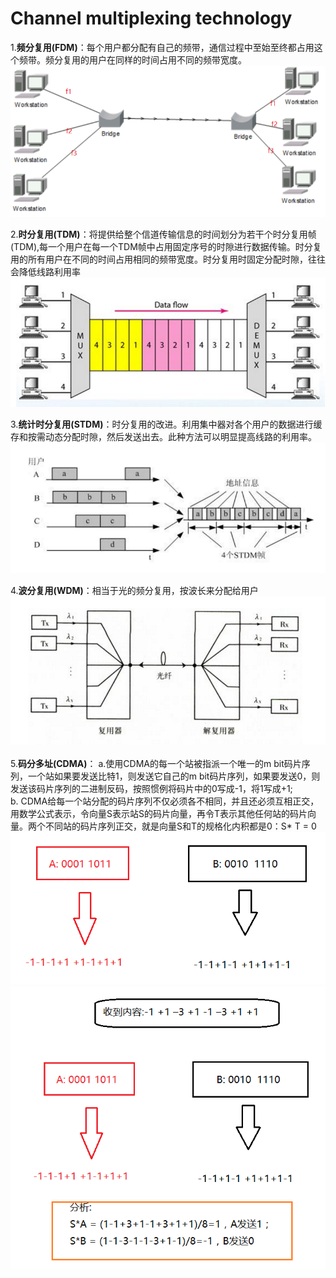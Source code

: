 # Channel multiplexing technology



1.**频分复用(FDM)**：每个用户都分配有自己的频带，通信过程中至始至终都占用这个频带。频分复用的用户在同样的时间占用不同的频带宽度。
![](../images/25.png)

2.**时分复用(TDM)**：将提供给整个信道传输信息的时间划分为若干个时分复用帧(TDM),每一个用户在每一个TDM帧中占用固定序号的时隙进行数据传输。时分复用的所有用户在不同的时间占用相同的频带宽度。时分复用时固定分配时隙，往往会降低线路利用率
![](../images/26.png)


3.**统计时分复用(STDM)**：时分复用的改进。利用集中器对各个用户的数据进行缓存和按需动态分配时隙，然后发送出去。此种方法可以明显提高线路的利用率。
![](../images/27.png)

4.**波分复用(WDM)**：相当于光的频分复用，按波长来分配给用户
![](../images/28.png)
 	
5.**码分多址(CDMA)**：
a.使用CDMA的每一个站被指派一个唯一的m bit码片序列，一个站如果要发送比特1，则发送它自己的m bit码片序列，如果要发送0，则发送该码片序列的二进制反码，按照惯例将码片中的0写成-1，将1写成+1;
b. CDMA给每一个站分配的码片序列不仅必须各不相同，并且还必须互相正交，用数学公式表示，令向量S表示站S的码片向量，再令T表示其他任何站的码片向量。两个不同站的码片序列正交，就是向量S和T的规格化内积都是0：S* T = 0
![](../images/29.png)
![](../images/30.png)
